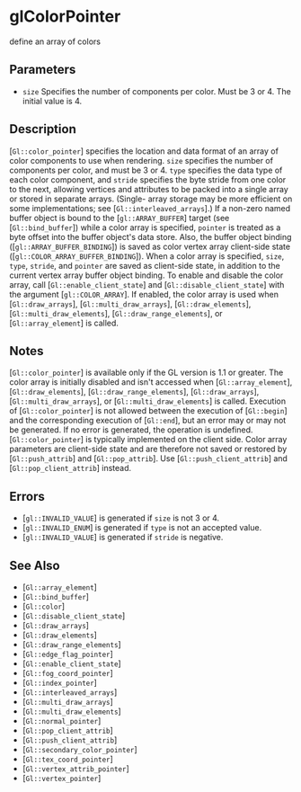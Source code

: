 # glColorPointer
define an array of colors

## Parameters
- `size`
  Specifies the number of components per color. Must be 3 or 4. The
  initial value is 4.

## Description
[`Gl::color_pointer`] specifies the location and data format of an
  array of color components to use when rendering. `size` specifies the
  number of components per color, and must be 3 or 4. `type` specifies
  the data type of each color component, and `stride` specifies the byte
  stride from one color to the next, allowing vertices and attributes to
  be packed into a single array or stored in separate arrays. (Single-
  array storage may be more efficient on some implementations; see
  [`Gl::interleaved_arrays`].)
If a non-zero named buffer object is bound to the [`gl::ARRAY_BUFFER`]
  target (see [`Gl::bind_buffer`]) while a color array is specified,
  `pointer` is treated as a byte offset into the buffer object's data
  store. Also, the buffer object binding ([`gl::ARRAY_BUFFER_BINDING`])
  is saved as color vertex array client-side state
  ([`gl::COLOR_ARRAY_BUFFER_BINDING`]).
When a color array is specified, `size`, `type`, `stride`, and
  `pointer` are saved as client-side state, in addition to the current
  vertex array buffer object binding.
To enable and disable the color array, call
  [`Gl::enable_client_state`] and [`Gl::disable_client_state`] with the
  argument [`gl::COLOR_ARRAY`]. If enabled, the color array is used when
  [`Gl::draw_arrays`], [`Gl::multi_draw_arrays`], [`Gl::draw_elements`],
  [`Gl::multi_draw_elements`], [`Gl::draw_range_elements`], or
  [`Gl::array_element`] is called.

## Notes
[`Gl::color_pointer`] is available only if the GL version is 1.1 or
  greater.
The color array is initially disabled and isn't accessed when
  [`Gl::array_element`], [`Gl::draw_elements`],
  [`Gl::draw_range_elements`], [`Gl::draw_arrays`],
  [`Gl::multi_draw_arrays`], or [`Gl::multi_draw_elements`] is called.
Execution of [`Gl::color_pointer`] is not allowed between the
  execution of [`Gl::begin`] and the corresponding execution of
  [`Gl::end`], but an error may or may not be generated. If no error is
  generated, the operation is undefined.
[`Gl::color_pointer`] is typically implemented on the client side.
Color array parameters are client-side state and are therefore not
  saved or restored by [`Gl::push_attrib`] and [`Gl::pop_attrib`]. Use
  [`Gl::push_client_attrib`] and [`Gl::pop_client_attrib`] instead.

## Errors
- [`gl::INVALID_VALUE`] is generated if `size` is not 3 or 4.
- [`gl::INVALID_ENUM`] is generated if `type` is not an accepted value.
- [`gl::INVALID_VALUE`] is generated if `stride` is negative.

## See Also
- [`Gl::array_element`]
- [`Gl::bind_buffer`]
- [`Gl::color`]
- [`Gl::disable_client_state`]
- [`Gl::draw_arrays`]
- [`Gl::draw_elements`]
- [`Gl::draw_range_elements`]
- [`Gl::edge_flag_pointer`]
- [`Gl::enable_client_state`]
- [`Gl::fog_coord_pointer`]
- [`Gl::index_pointer`]
- [`Gl::interleaved_arrays`]
- [`Gl::multi_draw_arrays`]
- [`Gl::multi_draw_elements`]
- [`Gl::normal_pointer`]
- [`Gl::pop_client_attrib`]
- [`Gl::push_client_attrib`]
- [`Gl::secondary_color_pointer`]
- [`Gl::tex_coord_pointer`]
- [`Gl::vertex_attrib_pointer`]
- [`Gl::vertex_pointer`]
